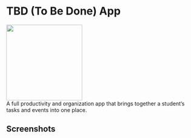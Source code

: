 # TBD (To Be Done) App

<img src="/resources/tbd_app_icon.png" height="200px"/><br>
A full productivity and organization app that brings together a student’s tasks and events into one place.

## Screenshots

